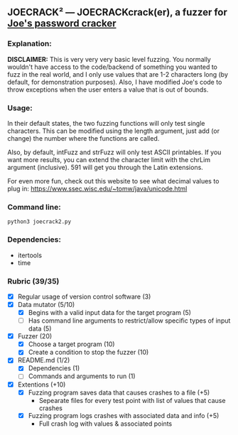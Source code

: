 ## JOECRACK² — JOECRACKcrack(er), a fuzzer for [Joe's password cracker](https://github.com/JosephL8912/PasswordCrack)

### Explanation:
**DISCLAIMER:** This is very very very basic level fuzzing. You normally wouldn't have access to the code/backend of something you wanted to fuzz in the real world, and I only use values that are 1-2 characters long (by default, for demonstration purposes). Also, I have modified Joe's code to throw exceptions when the user enters a value that is out of bounds.

### Usage:
In their default states, the two fuzzing functions will only test single characters. This can be modified using the length argument, just add (or change) the number where the functions are called.

Also, by default, intFuzz and strFuzz will only test ASCII printables. If you want more results, you can extend the character limit with the chrLim argument (inclusive). 591 will get you through the Latin extensions.

For even more fun, check out this website to see what decimal values to plug in: https://www.ssec.wisc.edu/~tomw/java/unicode.html

### Command line:
`python3 joecrack2.py` 

### Dependencies:
- itertools
- time
  
### Rubric (39/35)
- [x] Regular usage of version control software (3)
- [x] Data mutator (5/10)
     - [x] Begins with a valid input data for the target program (5)
     - [ ] Has command line arguments to restrict/allow specific types of input data (5)
- [x] Fuzzer (20)
     - [x] Choose a target program (10)
     - [x] Create a condition to stop the fuzzer (10)
- [x] README.md (1/2)
     - [x] Dependencies (1)
     - [ ] Commands and arguments to run (1)
- [x] Extentions (+10)
     - [x] Fuzzing program saves data that causes crashes to a file (+5)
         - Sepearate files for every test point with list of values that cause crashes
     - [x] Fuzzing program logs crashes with associated data and info (+5)
         - Full crash log with values & associated points
